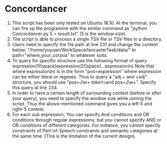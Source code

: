 # Concordancer
1. This script has been only tested on Ubuntu 16.10. At the terminal, 
    you can fire up the programme with the similar command as "python Concordancer.py  5 > result.txt" (5 is the window size).
2. The script is able to process a single TSV file or TSV files in a directory.
3. Users need to specify the file path at line 231 and change the content below:
   "/home/yuyuan/WorkSpace/lancasterTask/data/" to path="where_your_corpus" to whatever suits.
4. To query for specific structure use the following format of query
   expression(1)[space]expression(2)[space]...expression(n)
   Note that where expression(n) is in the form "pos=expression" where expression can be either literal or regexes.
   Thus to query a "adj + and +adj" structure, you should use "pos=J\w+ token=and pos=J\w+". Specify this query at line 234.
5. In order to have a certain length of surrounding context (before or after your query), you need to specify the window size 
   while unning the script. Thus the above-mentioned command gives you a left-5 and right-5 context.
6. For each sub expression, You can specify And conditions and OR conditions through regular expressions, but you cannot specify 
   AND or OR conditions of different categories. For instance, you cannot specify constraints of Part-of-Speech constraints and
   semantic categories at the same time. (This is the limitation of the current design).
   

